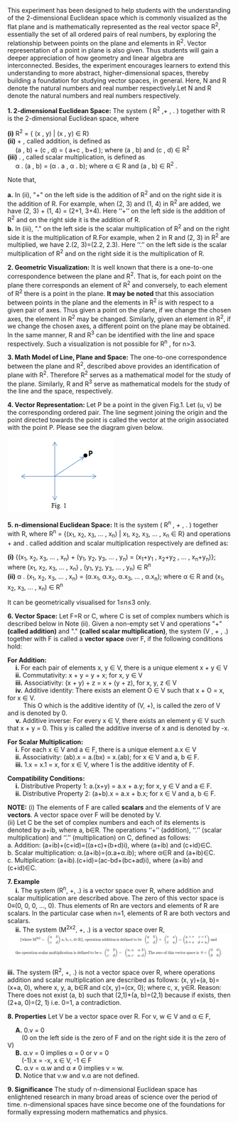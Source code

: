 This experiment has been designed to help students with the understanding of the 2-dimensional Euclidean space which is commonly visualized as the flat plane and is mathematically represented as the real vector space R<sup>2</sup>, essentially the set of all ordered pairs of real numbers, by exploring the relationship between points on the plane and elements in R<sup>2</sup>. Vector representation of a point in plane is also given. Thus students will gain a deeper appreciation of how geometry and linear algebra are interconnected. Besides, the experiment encourages learners to extend this understanding to more abstract, higher-dimensional spaces, thereby building a foundation for studying vector spaces, in general. Here, N and R denote the natural numbers and real number respectively.Let N and R denote the natural numbers and real numbers respectively.

**1. 2-dimensional Euclidean Space:**
 The system ( R<sup>2</sup> ,+ , . ) together with R is the 2-dimensional Euclidean space, where

**(i)** R<sup>2</sup> = { (x , y) | (x , y) ∈ R} <br>
**(ii)** + , called addition, is defined as <br>
&emsp; (a , b) + (c , d) = ( a+c , b+d ); where (a , b) and (c , d) ∈ R<sup>2</sup> <br>
**(iii)** . , called scalar multiplication, is defined as <br> 
&emsp; α . (a , b) = (α . a , α . b); where α ∈ R and (a , b) ∈ R<sup>2</sup> . <br>

Note that,

**a.** In (ii), "+" on the left side is the addition of R<sup>2</sup> and on the right side it is the addition of R. For example, when (2, 3) and (1, 4) in R<sup>2</sup> are added, we have (2, 3) + (1, 4) = (2+1, 3+4). Here ‘‘+’’ on the left side is the addition of R<sup>2</sup> and on the right side it is the addition of R.<br>
**b.** In (iii), "." on the left side is the scalar multiplication of R<sup>2</sup> and on the right side it is the multiplication of R.For example, when 2 in R and (2, 3) in R<sup>2</sup> are multiplied, we have 2.(2, 3)=(2.2, 2.3). Here ‘‘.’’ on the left side is the scalar multiplication of R<sup>2</sup> and on the right side it is the multiplication of R.<br>

**2. Geometric Visualization:**
It is well known that there is a one-to-one correspondence between the plane and R<sup>2</sup>. That is, for each point on the plane there corresponds an element of R<sup>2</sup> and conversely, to each element of R<sup>2</sup> there is a point in the plane. **It may be noted** that this association between points in the plane and the elements in R<sup>2</sup> is with respect to a given pair of axes. Thus given a point on the plane, if we change the chosen axes, the element in R<sup>2</sup> may be changed. Similarly, given an element in R<sup>2</sup>, if we change the chosen axes, a different point on the plane may be obtained.<br>
In the same manner, R and R<sup>3</sup> can be identified with the line and space respectively. Such a visualization is not possible for R<sup>n</sup> , for n>3.

**3. Math Model of Line, Plane and Space:**
The one-to-one correspondence between the plane and R<sup>2</sup>, described above provides an identification of plane with R<sup>2</sup>. Therefore R<sup>2</sup> serves as a mathematical model for the study of the plane. Similarly, R and R<sup>3</sup> serve as mathematical models for the study of the line and the space, respectively.

**4. Vector Representation:**
Let P be a point in the given Fig.1. Let (u, v) be the corresponding ordered pair. The line segment joining the origin and the point directed towards the point is called the vector at the origin associated with the point P. Please see the diagram given below.

 ![Vector Representation](images/exp1newimage.jpeg "Vector Represntation")

**5. n-dimensional Euclidean Space:**
 It is the system ( R<sup>n</sup> , + , . ) together with R, where R<sup>n</sup> = {(x<sub>1</sub>, x<sub>2</sub>, x<sub>3</sub>, ... , x<sub>n</sub>) | x<sub>1</sub>, x<sub>2</sub>, x<sub>3</sub>, ... , x<sub>n</sub> ∈ R} and operations + and . called addition and scalar multiplication respectively are defined as:

**(i)** {(x<sub>1</sub>, x<sub>2</sub>, x<sub>3</sub>, ... , x<sub>n</sub>) + (y<sub>1</sub>, y<sub>2</sub>, y<sub>3</sub>, ... , y<sub>n</sub>) = (x<sub>1</sub>+y<sub>1</sub> , x<sub>2</sub>+y<sub>2</sub> , ... , x<sub>n</sub>+y<sub>n</sub>)}; where (x<sub>1</sub>, x<sub>2</sub>, x<sub>3</sub>, ... , x<sub>n</sub>) , (y<sub>1</sub>, y<sub>2</sub>, y<sub>3</sub>, ... , y<sub>n</sub>) ∈ R<sup>n</sup> <br>
**(ii)** α . (x<sub>1</sub>, x<sub>2</sub>, x<sub>3</sub>, ... , x<sub>n</sub>) = (α.x<sub>1</sub>, α.x<sub>2</sub>, α.x<sub>3</sub>, ... , α.x<sub>n</sub>); where α ∈ R and (x<sub>1</sub>, x<sub>2</sub>, x<sub>3</sub>, ... , x<sub>n</sub>) ∈ R<sup>n</sup>

It can be geometrically visualised for 1≤n≤3 only. 

**6. Vector Space:**
 Let F=R or C, where C is set of complex numbers which is described below in Note (ii). Given a non-empty set V and operations "+" **(called addition)** and "." **(called scalar multiplication)**, the system (V , + , .) together with F is called a **vector space** over F, if the following conditions hold:

**For Addition:** <br>
&emsp; **i.** For each pair of elements x, y ∈ V, there is a unique element x + y ∈ V <br> 
&emsp; **ii.** Commutativity: x + y = y + x; for x, y ∈ V <br>
&emsp; **iii.** Associativity: (x + y) + z = x + (y + z), for x, y, z ∈ V <br>
&emsp; **iv.** Additive identity: There exists an element O ∈ V such that x + O = x, for x ∈ V.<br>
&emsp;  &emsp; This O which is the additive identity of (V, +), is called the zero of V and is denoted by 0.<br>
&emsp; **v.** Additive inverse: For every x ∈ V, there exists an element y ∈ V such that x + y = 0. This y is called the additive inverse of x and is denoted by -x.

**For Scalar Multiplication:** <br>
&emsp; **i.** For each x ∈ V and a ∈ F, there is a unique element a.x ∈ V <br>
&emsp; **ii.** Associativity: (ab).x = a.(bx) = x.(ab); for x ∈ V and a, b ∈ F. <br>
&emsp; **iii.** 1.x = x.1 = x, for x ∈ V, where 1 is the additive identity of F.

**Compatibility Conditions:** <br>
&emsp; **i.** Distributive Property 1: a.(x+y) = a.x + a.y; for x, y ∈ V and a ∈ F. <br> 
&emsp; **ii.** Distributive Property 2: (a+b).x = a.x + b.x; for x ∈ V and a, b ∈ F. 

**NOTE:** (i) The elements of F are called **scalars** and the elements of V are **vectors**. A vector space over F will be denoted by V.<br> 
(ii) Let C be the set of complex numbers and each of its elements is denoted by a+ib, where a, b∈R.  The operations ‘‘+’’ (addition), ‘‘.’’ (scalar multiplication) and ‘‘.’’ (multiplication) on C, defined as follows: <br> 
a. Addition: (a+ib)+(c+id)=((a+c)+(b+d)i), where (a+ib) and (c+id)∈C. <br> 
b. Scalar multiplication: α.(a+ib)=(α.a+α.ib); where α∈R and (a+ib)∈C. <br> 
c. Multiplication: (a+ib).(c+id)=(ac-bd+(bc+ad)i), where (a+ib) and (c+id)∈C.


**7. Example** <br>
&emsp; **i.** The system (R<sup>n</sup>, +, .) is a vector space over R, where addition and scalar multiplication are described above. The zero of this vector space is 0≡(0, 0, 0, …, 0). Thus elements of Rn are vectors and elements of R are scalars. In the particular case when n=1, elements of R are both vectors and scalars. <br>
&emsp; **ii.** The system (M<sup>2x2</sup>, +, .) is a vector space over R,<br>
 ![Matrix Image](images/exp1theoimg.png "Vector Represntation")
 
**iii.** The system (R<sup>2</sup>, +, .) is not a vector space over R, where operations addition and scalar multiplication are described as follows: (x, y)+(a, b)=(x+a, 0), where x, y, a, b&isin;R and c(x, y)=(cx, 0); where c, x, y&isin;R. Reason:  There does not exist (a, b) such that (2,1)+(a, b)=(2,1) because if exists, then (2+a, 0)=(2, 1) i.e. 0=1, a contradiction.  
 
**8. Properties**
Let V be a vector space over R. For v, w ∈ V and α ∈ F,

&emsp; **A.** 0.v = 0 <br>
&emsp;&emsp;   (0 on the left side is the zero of F and on the right side it is the zero of V) <br>
&emsp; **B.** α.v = 0 implies α = 0 or v = 0<br>
&emsp;&emsp;   (-1).x = -x, x ∈ V, -1 ∈ F<br> 
&emsp; **C.** α.v = α.w and α ≠ 0 implies v = w.<br>
&emsp; **D.** Notice that v.w and v.α are not defined.

**9. Significance**
The study of n-dimensional Euclidean space has enlightened research in many broad areas of science over the period of time. n-dimensional spaces have since become one of the foundations for formally expressing modern mathematics and physics.
